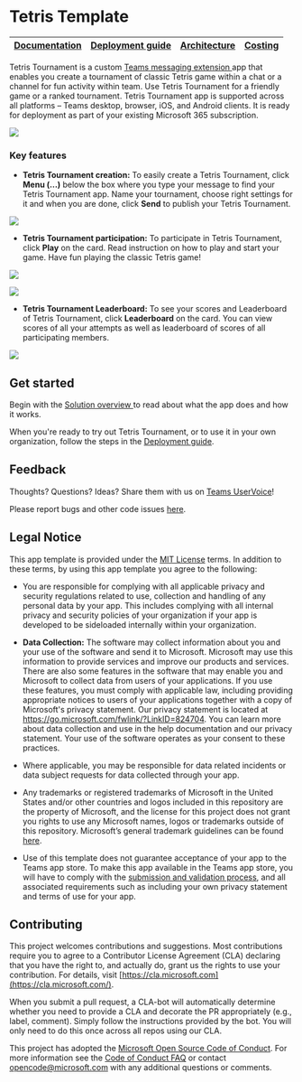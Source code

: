 # Tetris Template

| [Documentation](https://github.com/OfficeDev/microsoft-teams-apps-tetris-tournament/wiki/Home) | [Deployment guide](https://github.com/OfficeDev/microsoft-teams-apps-tetris-tournament/wiki/Deployment-guide) | [Architecture](https://github.com/OfficeDev/microsoft-teams-apps-tetris-tournament/wiki/Solution-overview) | [Costing](https://github.com/OfficeDev/microsoft-teams-apps-tetris-tournament/wiki/Costing) |
| ----- | ---- | ---- | ---- |


Tetris Tournament is a custom [Teams messaging
extension ](https://docs.microsoft.com/en-us/microsoftteams/platform/messaging-extensions/what-are-messaging-extensions)app
that enables you create a tournament of classic Tetris game within a chat or a
channel for fun activity within team. Use Tetris Tournament for a friendly game or
a ranked tournament. Tetris Tournament app is supported across all platforms –
Teams desktop, browser, iOS, and Android clients. It is ready for deployment as
part of your existing Microsoft 365 subscription.

![](https://github.com/OfficeDev/microsoft-teams-apps-tetris-tournament/wiki/images/TetrisCompose.gif)

### Key features

* **Tetris Tournament creation:** To easily create a Tetris Tournament, click
    **Menu (…)** below the box where you type your message to find your Tetris
    Tournament app. Name your tournament, choose right settings for it and when
    you are done, click **Send** to publish your Tetris Tournament.

![](https://github.com/OfficeDev/microsoft-teams-apps-tetris-tournament/wiki/images/TetrisTemplateCreation.png)

* **Tetris Tournament participation:** To participate in Tetris Tournament, click
**Play** on the card. Read instruction on how to play and start your game. Have
fun playing the classic Tetris game!

![](https://github.com/OfficeDev/microsoft-teams-apps-tetris-tournament/wiki/images/TetrisTemplateParticipation1.png)

![](https://github.com/OfficeDev/microsoft-teams-apps-tetris-tournament/wiki/images/TetrisTemplateParticipation2.png)

* **Tetris Tournament Leaderboard:** To see your scores and Leaderboard of Tetris
    Tournament, click **Leaderboard** on the card. You can view scores of all
    your attempts as well as leaderboard of scores of all participating members.

![](https://github.com/OfficeDev/microsoft-teams-apps-tetris-tournament/wiki/images/TetrisTemplateLeaderBoard.png)

## Get started

Begin with the [Solution overview ](https://github.com/OfficeDev/microsoft-teams-apps-tetris-tournament/wiki/Solution-overview)to read about what the
app does and how it works.

When you're ready to try out Tetris Tournament, or to use it in your own
organization, follow the steps in the [Deployment guide](https://github.com/OfficeDev/microsoft-teams-apps-tetris-tournament/wiki/Deployment-guide).

## Feedback 

Thoughts? Questions? Ideas? Share them with us on [Teams
UserVoice](https://microsoftteams.uservoice.com/forums/555103-public)!

Please report bugs and other code issues [here](https://github.com/OfficeDev/Microsoft-Teams-Tetris-Torunament-app/issues/new).

## Legal Notice

This app template is provided under the [MIT
License](https://github.com/OfficeDev/microsoft-teams-apps-survey/blob/main/LICENSE)
terms. In addition to these terms, by using this app template you agree to the
following:

-   You are responsible for complying with all applicable privacy and security
    regulations related to use, collection and handling of any personal data by
    your app. This includes complying with all internal privacy and security
    policies of your organization if your app is developed to be sideloaded
    internally within your organization.

-   **Data Collection:** The software may collect information about you and your
    use of the software and send it to Microsoft. Microsoft may use this
    information to provide services and improve our products and services. There
    are also some features in the software that may enable you and Microsoft to
    collect data from users of your applications. If you use these features, you
    must comply with applicable law, including providing appropriate notices to
    users of your applications together with a copy of Microsoft's privacy
    statement. Our privacy statement is located at
    <https://go.microsoft.com/fwlink/?LinkID=824704>. You can learn more about
    data collection and use in the help documentation and our privacy statement.
    Your use of the software operates as your consent to these practices.

-   Where applicable, you may be responsible for data related incidents or data
    subject requests for data collected through your app.

-   Any trademarks or registered trademarks of Microsoft in the United States
    and/or other countries and logos included in this repository are the
    property of Microsoft, and the license for this project does not grant you
    rights to use any Microsoft names, logos or trademarks outside of this
    repository. Microsoft’s general trademark guidelines can be found
    [here](https://www.microsoft.com/en-us/legal/intellectualproperty/trademarks/usage/general.aspx).

-   Use of this template does not guarantee acceptance of your app to the Teams
    app store. To make this app available in the Teams app store, you will have
    to comply with the [submission and validation
    process](https://docs.microsoft.com/en-us/microsoftteams/platform/concepts/deploy-and-publish/appsource/publish),
    and all associated requirements such as including your own privacy statement
    and terms of use for your app.

## Contributing

This project welcomes contributions and suggestions. Most contributions require
you to agree to a Contributor License Agreement (CLA) declaring that you have
the right to, and actually do, grant us the rights to use your contribution. For
details, visit [https://cla.microsoft.com](https://cla.microsoft.com/).

When you submit a pull request, a CLA-bot will automatically determine whether
you need to provide a CLA and decorate the PR appropriately (e.g., label,
comment). Simply follow the instructions provided by the bot. You will only need
to do this once across all repos using our CLA.

This project has adopted the [Microsoft Open Source Code of
Conduct](https://opensource.microsoft.com/codeofconduct/). For more information
see the [Code of Conduct
FAQ](https://opensource.microsoft.com/codeofconduct/faq/) or contact
<opencode@microsoft.com> with any additional questions or comments.
